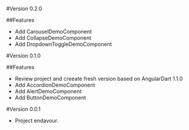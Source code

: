 #Version 0.2.0

##Features

- Add CarouselDemoComponent
- Add CollapseDemoComponent
- Add DropdownToggleDemoComponent

#Version 0.1.0

##Features

- Review project and creeate fresh version based on AngularDart 1.1.0
- Add AccordionDemoComponent
- Add AlertDemoComponent
- Add ButtonDemoComponent

#Version 0.0.1

- Project endavour.